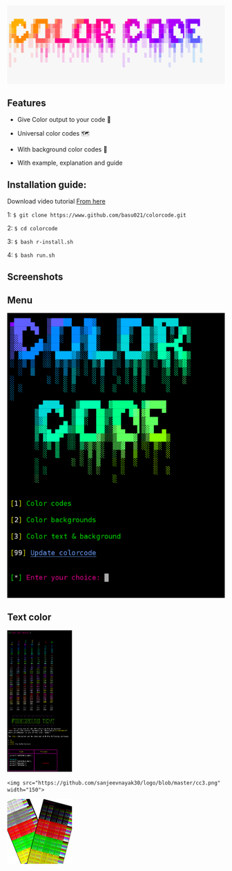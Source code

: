 <p>
<img src="https://github.com/basu021/colorcode/blob/master/logo/main.png"><br>

</p>

## Features


- Give Color output to your code 🎨



- Universal color codes 🗺️
- With background color codes 🤗
- With example, explanation and guide

## Installation guide: 
   Download video tutorial [From here]()

1: `$ git clone https://www.github.com/basu021/colorcode.git    `
 
2: `$ cd colorcode `

3: `$ bash r-install.sh`

4: `$ bash run.sh`


## Screenshots

## Menu


<p align="center">
<img src="https://github.com/sanjeevnayak30/logo/blob/master/cc4.png">



</p>

## Text color


<p>





<div class="row">
  <div class="column">
    <img src="https://github.com/sanjeevnayak30/logo/blob/master/cc2.png" width="150"


>
    <img src="https://github.com/sanjeevnayak30/logo/blob/master/cc3.png" width="150">
  </div>
  <div class="column">
    <img src="https://github.com/sanjeevnayak30/logo/blob/master/cc1.png" width="150">
  </div>
</div>







</p>
